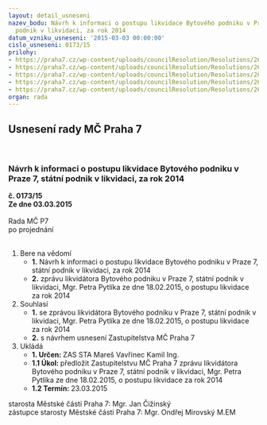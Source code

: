 ```yaml
---
layout: detail_usneseni
nazev_bodu: Návrh k informaci o postupu likvidace Bytového podniku v Praze 7, státní
  podnik v likvidaci, za rok 2014
datum_vzniku_usneseni: '2015-03-03 00:00:00'
cislo_usneseni: 0173/15
prilohy:
- https://praha7.cz/wp-content/uploads/councilResolution/Resolutions/26675/11-15-%c4%8d.1_d%c5%afvodovka.pdf
- https://praha7.cz/wp-content/uploads/councilResolution/Resolutions/26675/11-15-%c4%8d.2_bytov%c3%bd_podnik_v_praze_7_zpr%c3%a1va_o_likvidaci_%e2%80%93_kopie.pdf
- https://praha7.cz/wp-content/uploads/councilResolution/Resolutions/26675/11-15-%c4%8d.3_memorandum.pdf
- https://praha7.cz/wp-content/uploads/councilResolution/Resolutions/26675/11-15-z2012.doc
- https://praha7.cz/wp-content/uploads/councilResolution/Resolutions/26675/11-15-P%c5%99._%c4%8d._5-_N%c3%a1vrh_usnesen%c3%ad_RM%c4%8c_198.doc
organ: rada
---
```

<div id="ucUsn_pList" class="usn">
	<span><h2>Usnesení rady MČ Praha 7 </h2>
<br></span><div class="standBody">
<span><h3>Návrh k informaci o postupu likvidace Bytového podniku v Praze 7, státní podnik v likvidaci, za rok 2014</h3></span><div class="center">
		<strong>č. 0173/15</strong><br>
	</div>
<div class="center">
		<strong>Ze dne 03.03.2015</strong><br><br>
	</div>Rada MČ P7<br> po projednání<br><br><ol>
<li>Bere na vědomí<ul>
<li>
<strong>1.</strong> Návrh k informaci o postupu likvidace Bytového podniku v Praze 7, státní podnik v likvidaci, za rok 2014</li>
<li>
<strong>2.</strong> zprávu likvidátora Bytového podniku v Praze 7, státní podnik v likvidaci, Mgr. Petra Pytlíka ze dne 18.02.2015, o postupu likvidace za rok 2014</li>
</ul>
</li>
<li>Souhlasí<ul>
<li>
<strong>1.</strong> se zprávou likvidátora Bytového podniku v Praze 7, státní podnik v likvidaci, Mgr. Petra Pytlíka ze dne 18.02.2015, o postupu likvidace za rok 2014</li>
<li>
<strong>2.</strong> s návrhem usnesení Zastupitelstva MČ Praha 7</li>
</ul>
</li>
<li>Ukládá<ul>
<li>
<strong>1. Určen: </strong>ZAS STA Mareš Vavřinec Kamil Ing.</li>
<li>
<strong>1.1 Úkol: </strong>předložit Zastupitelstvu MČ Praha 7 zprávu likvidátora Bytového podniku v Praze 7, státní podnik v likvidaci, Mgr. Petra Pytlíka ze dne 18.02.2015, o postupu likvidace za rok 2014</li>
<li>
<strong>1.2 Termín: </strong>23.03.2015</li>
</ul>
</li>
</ol>starosta Městské části Praha 7: Mgr. Jan Čižinský<br>zástupce starosty Městské části Praha 7: Mgr. Ondřej Mirovský M.EM 
</div>
</div>
